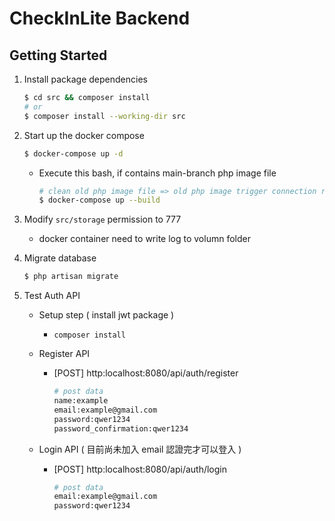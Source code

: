 # CheckInLite Backend

## Getting Started

1. Install package dependencies

    ```bash
    $ cd src && composer install
    # or
    $ composer install --working-dir src
    ```

2. Start up the docker compose

    ```bash
    $ docker-compose up -d
    ```

    - Execute this bash, if contains main-branch php image file
        ```bash
        # clean old php image file => old php image trigger connection refuse error
        $ docker-compose up --build
        ```

3. Modify `src/storage` permission to 777
    - docker container need to write log to volumn folder


4. Migrate database


    ```bash
    $ php artisan migrate
    ```

5. Test Auth API
    - Setup step ( install jwt package )
        - `composer install`
    - Register API
        - [POST] http:localhost:8080/api/auth/register
            ```bash
            # post data
            name:example
            email:example@gmail.com
            password:qwer1234
            password_confirmation:qwer1234
            ```


    - Login API ( 目前尚未加入 email 認證完才可以登入 )
        - [POST] http:localhost:8080/api/auth/login
            ```bash
            # post data
            email:example@gmail.com
            password:qwer1234
            ```